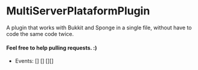 # MultiServerPlataformPlugin
A plugin that works with Bukkit and Sponge in a single file, without have to code the same code twice.

#### Feel free to help pulling requests. :)

- Events:
[]
[]
[][]
